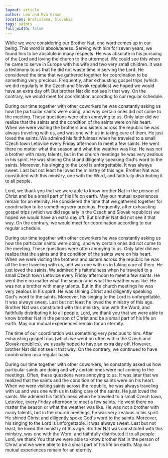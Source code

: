 ```yaml
---
layout: article
author: Leo and Eva Grman
location: Bratislava, Slovakia
tags: saints
full_width: false
---
```

While we were considering our Brother Nat, one word comes up in our being. This word is absoluteness. Serving with him for seven years, we found him to be absolute in many respects. He was absolute in his pursuing of the Lord and loving the church to the uttermost. We could see this when he came to serve in Europe with his wife and two very small children. It was a testimony to us that he did not waste time in serving the Lord.
He considered the time that we gathered together for coordination to be something very precious. Frequently, after exhausting gospel trips (which we did regularly in the Czech and Slovak republics) we hoped we would have an extra day off. But brother Nat did not see it that way. On the contrary, we would meet for coordination according to  our regular schedule.

During our time together with other coworkers he was constantly asking us how the particular saints were doing, and why certain ones did not come to the meeting. These questions were often  annoying to us. Only later did we realize that the saints and the condition of the saints were on his heart. When we were visiting the brothers and sisters across the republic he was always traveling with us, and was one with us in taking care of them. He just loved the saints.
We admired his faithfulness when he traveled to a small Czech town Letovice every Friday afternoon to meet a few saints. He went there no matter what the season and what the weather was like.
He was not a brother with many talents, but in the church meetings he was very zealous in his spirit. He was shining Christ and diligently speaking God's word to the saints. Moreover, his singing to the Lord is unforgettable. It was always sweet. Last but not least he loved the ministry of this age. Brother Nat was constituted with this ministry, one with the Word, and faithfully distributing it to all people.

Lord, we thank you that we were able to know brother Nat in the person of Christ and be a small part of his life on earth. May our mutual experiences remain for an eternity. 
He considered the time that we gathered together for coordination to be something very precious. Frequently, after exhausting gospel trips (which we did regularly in the Czech and Slovak republics) we hoped we would have an extra day off. But brother Nat did not see it that way. On the contrary, we would meet for coordination according to  our regular schedule. 

During our time together with other coworkers he was constantly asking us how the particular saints were doing, and why certain ones did not come to the meeting. These questions were often  annoying to us. Only later did we realize that the saints and the condition of the saints were on his heart. When we were visiting the brothers and sisters across the republic he was all the time traveling with us, and was one with us in taking care of them. He just loved the saints.
We admired his faithfulness when he traveled to a small Czech town Letovice every Friday afternoon to meet a few saints. He went there no matter what the season and what the weather was like.
He was not a brother with many talents. But in the church meetings he was very zealous in his spirit. He was shining Christ and diligently speaking God's word to the saints. Moreover, his singing to the Lord is unforgettable. It was always sweet. Last but not least he loved the ministry of this age. Brother Nat was constituted with this ministry, one with the Word, and faithfully distributing it to all people. 
Lord, we thank you that we were able to know brother Nat in the person of Christ and be a small part of his life on earth. May our mutual experiences remain for an eternity. 

The time of our coordination was something very precious to him. After exhausting gospel trips (which we went on often within the Czech and Slovak republics), we usually hoped to have an extra day off. However, brother Nat did not see it that way. On the contrary, we continued to have coordination on a regular basis. 

During our time together with other coworkers, he constantly asked us how particular saints are doing and why certain ones were not coming to the meetings. Often, these questions were annoying to us. It was later that we realized that the saints and the condition of the saints were on his heart. When we were visiting saints across the republic, he was always traveling with us and was one with us in taking care of the saints. He just loved the saints.
We admired his faithfulness when he traveled to a small Czech town, Letovice, every Friday afternoon to meet a few saints. He went there no matter the season or what the weather was like.
He was not a brother with many talents, but in the church meetings, he was very zealous in his spirit. He shined Christ and diligently spoke God's word to the saints. Moreover, his singing to the Lord is unforgettable. It was always sweet. Last but not least, he loved the ministry of this age. Brother Nat was constituted with this ministry, was one with the Word, and faithfully distributed it to all people. 
Lord, we thank You that we were able to know brother Nat in the person of Christ and we were able to be a small part of his life on earth. May our mutual experiences remain for an eternity.
